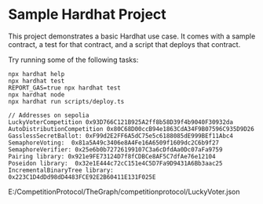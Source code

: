 # Sample Hardhat Project

This project demonstrates a basic Hardhat use case. It comes with a sample contract, a test for that contract, and a script that deploys that contract.

Try running some of the following tasks:

```shell
npx hardhat help
npx hardhat test
REPORT_GAS=true npx hardhat test
npx hardhat node
npx hardhat run scripts/deploy.ts
```
```solidity
// Addresses on sepolia
LuckyVoterCompetition 0x93D766C121B925A2ff8b58D39f4b9040F30932da
AutoDistributionCompetition 0x80C68D00ccB94e1863CdA34F9B07596C935D9D26
GasslessSecretBallot: 0xF99d2E2FF6A5dC75e5c6188085dE999BEf11Abc4
SemaphoreVoting:  0x81a5A49c3406e8A4Fe16A6509f1609dc2C6b9f27
SemaphoreVerifier: 0x25e6b0b72726199107C3a6cDfdAa0Dc07aFa9759
Pairing library: 0x921e9FE73124D7f8fCDBCe8AF5C7dfAe76e12104
Poseidon library:  0x32e1E444c72cC151e4C5D7Fa9D9431A6Bb3aac25
IncrementalBinaryTree library:  0x223C1D4dDd98dD4483FCE92E2B60411E131F025E
```
E:/CompetitionProtocol/TheGraph/competitionprotocol/LuckyVoter.json